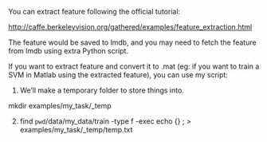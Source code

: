 You can extract feature following the official tutorial:

http://caffe.berkeleyvision.org/gathered/examples/feature_extraction.html

The feature would be saved to lmdb, and you may need to fetch the feature from lmdb using extra Python script.




If you want to extract feature and convert it to .mat (eg: if you want to train a SVM in Matlab using the extracted feature), you can use my script:

1. We’ll make a temporary folder to store things into.
 
mkdir examples/my_task/_temp

2. find `pwd`/data/my_data/train -type f -exec echo {} \; > examples/my_task/_temp/temp.txt



